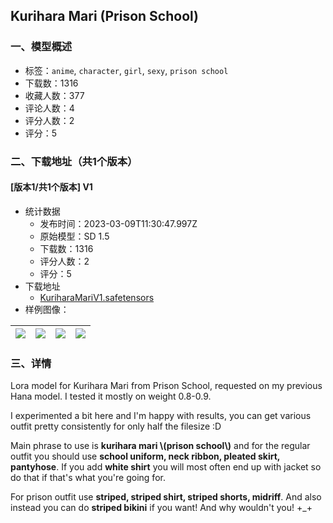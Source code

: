## Kurihara Mari (Prison School)
### 一、模型概述

- 标签：`anime`, `character`, `girl`, `sexy`, `prison school`
- 下载数：1316
- 收藏人数：377
- 评论人数：4
- 评分人数：2
- 评分：5

### 二、下载地址（共1个版本）

#### [版本1/共1个版本] V1

- 统计数据
  - 发布时间：2023-03-09T11:30:47.997Z
  - 原始模型：SD 1.5
  - 下载数：1316
  - 评分人数：2
  - 评分：5
- 下载地址
  - [KuriharaMariV1.safetensors](https://civitai.com/api/download/models/20673)
- 样例图像：

| <img src="https://image.civitai.com/xG1nkqKTMzGDvpLrqFT7WA/f38c84e9-67c1-434a-b129-e67ef820e100/width=450/218808.jpeg" /> | <img src="https://image.civitai.com/xG1nkqKTMzGDvpLrqFT7WA/fa5a297b-3e9e-4019-fa10-e6e462cf1000/width=450/218811.jpeg" /> | <img src="https://image.civitai.com/xG1nkqKTMzGDvpLrqFT7WA/aa598b8d-d95f-4974-13c2-54a956490400/width=450/218810.jpeg" /> | <img src="https://image.civitai.com/xG1nkqKTMzGDvpLrqFT7WA/35d138b9-e0fc-4844-ba2e-8ec5815eed00/width=450/218809.jpeg" /> |
| ---- | ---- | ---- | ---- |


### 三、详情
<p>Lora model for Kurihara Mari from Prison School, requested on my previous Hana model. I tested it mostly on weight 0.8-0.9.</p><p>I experimented a bit here and I'm happy with results, you can get various outfit pretty consistently for only half the filesize :D</p><p>Main phrase to use is <strong>kurihara mari \(prison school\)</strong> and for the regular outfit you should use <strong>school uniform, neck ribbon, pleated skirt, pantyhose</strong>. If you add <strong>white shirt</strong> you will most often end up with jacket so do that if that's what you're going for.</p><p>For prison outfit use <strong>striped, striped shirt, striped shorts, midriff</strong>. And also instead you can do <strong>striped bikini</strong> if you want! And why wouldn't you! +_+</p>